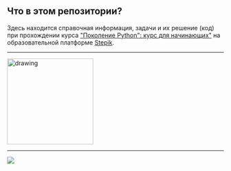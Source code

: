 ## Что в этом репозитории?
Здесь находится справочная информация, задачи и их решение (код) при прохождении курса ["Поколение Python": курс для начинающих"](https://stepik.org/course/58852/syllabus) на образовательной платформе [Stepik](https://stepik.org). 

---

<img src="https://stepik.org/static/frontend/topbar_logo.svg" alt="drawing" width="200"/>  

---

![](https://ucarecdn.com/5cf1b9b8-5df0-47e1-a977-05642ef9d293/)  